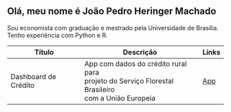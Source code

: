 ## Olá, meu nome é João Pedro Heringer Machado 

Sou economista com graduação e mestrado pela Universidade de Brasília. Tenho experiência com Python e R. 

|Título|Descrição|Links|
|---|---|---|
|Dashboard de Crédito|App com dados do crédito rural para <br> projeto do Serviço Florestal Brasileiro <br> com a União Europeia|[App](https://app-credito-programas.onrender.com/)|



<!--
**jpeconomia/jpeconomia** is a ✨ _special_ ✨ repository because its `README.md` (this file) appears on your GitHub profile.

Here are some ideas to get you started:

- 🔭 I’m currently working on ...
- 🌱 I’m currently learning ...
- 👯 I’m looking to collaborate on ...
- 🤔 I’m looking for help with ...
- 💬 Ask me about ...
- 📫 How to reach me: ...
- 😄 Pronouns: ...
- ⚡ Fun fact: ...
-->
